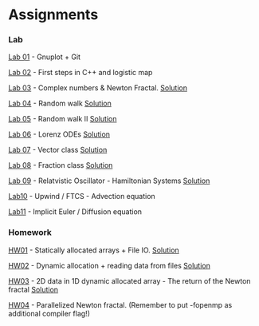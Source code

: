 # Assignments

### Lab 

[Lab 01](https://classroom.github.com/a/zuhw32qn) - Gnuplot + Git

[Lab 02](https://classroom.github.com/a/bawIC6R2) - First steps in C++ and logistic map

[Lab 03](https://classroom.github.com/a/zILzXYsN) - Complex numbers & Newton Fractal.  [Solution](https://github.com/TP1-HHU/lab3_sose21)

[Lab 04](https://classroom.github.com/a/QUDFPJkA) - Random walk  [Solution](https://github.com/TP1-HHU/lab4_sose21)

[Lab 05](https://classroom.github.com/a/RnOZn2Gc) - Random walk II [Solution](https://github.com/TP1-HHU/lab5_sose21)

[Lab 06](https://classroom.github.com/a/U3ou00re) - Lorenz ODEs [Solution](https://github.com/TP1-HHU/lab6_sose21)

[Lab 07](https://classroom.github.com/a/lNYzRWMC) - Vector class [Solution](https://github.com/TP1-HHU/lab7_sose21)

[Lab 08](https://classroom.github.com/a/-6f7cyKA) - Fraction class [Solution](https://github.com/TP1-HHU/lab8_sose21)

[Lab 09](https://classroom.github.com/a/sgtcCu6n) - Relatvistic Oscillator - Hamiltonian Systems  [Solution](https://github.com/TP1-HHU/lab9_sose21)

[Lab10](https://classroom.github.com/a/04PM6xaq) - Upwind / FTCS - Advection equation

[Lab11](https://classroom.github.com/a/LX4fgCz7) - Implicit Euler / Diffusion equation

### Homework

[HW01](https://classroom.github.com/a/Au6fSTSL) - Statically allocated arrays + File IO.  [Solution](https://github.com/TP1-HHU/hw1_SoSe21)

[HW02](https://classroom.github.com/a/BW-HWlzs) - Dynamic allocation + reading data from files  [Solution](https://github.com/TP1-HHU/hw2_SoSe21)

[HW03](https://classroom.github.com/a/3IVhslf0) - 2D data in 1D dynamic allocated array - The return of the Newton fractal [Solution](https://github.com/TP1-HHU/hw3_sose21)

[HW04](https://classroom.github.com/a/HiMaLdDb) - Parallelized Newton fractal. (Remember to put -fopenmp as additional compiler flag!)
